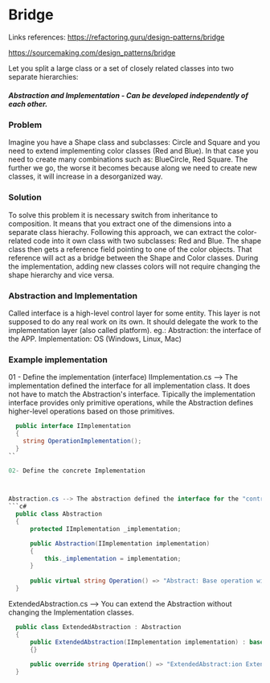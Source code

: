 # Bridge
Links references:
https://refactoring.guru/design-patterns/bridge

https://sourcemaking.com/design_patterns/bridge

Let you split a large class or a set of closely related classes into two separate hierarchies:
##### Abstraction and Implementation - Can be developed independently of each other.

### Problem
Imagine you have a Shape class and subclasses: Circle and Square and you need to extend implementing color classes (Red and Blue). In that case you need to create many combinations such as: BlueCircle, Red Square. The further we go, the worse it becomes because along we need to create new classes, it will increase in a desorganized way.

### Solution
To solve this problem it is necessary switch from inheritance to composition. It means that you extract one of the dimensions into a separate class hierachy.
Following this approach,  we can extract the color-related code into it own class with two subclasses: Red and Blue. The shape class then gets a reference field pointing to one of the color objects. That reference will act as a bridge between the Shape and Color classes. During the implementation, adding new classes colors will not require changing the shape hierarchy and vice versa.

### Abstraction and Implementation
  Called interface is a high-level control layer for some entity. This layer is not supposed to do any real work on its own. It should delegate the work to the implementation layer (also called platform).
  eg.: Abstraction: the interface of the APP. Implementation: OS (Windows, Linux, Mac)
  
  
### Example implementation
01 - Define the implementation (interface)
IImplementation.cs --> The implementation defined the interface for all implementation class. It does not have to match the Abstraction's interface.
Tipically the implementation interface provides only primitive operations, while the Abstraction defines higher-level operations based on those primitives.
```c#
  public interface IImplementation
  {
    string OperationImplementation();
  }
``

02- Define the concrete Implementation



Abstraction.cs --> The abstraction defined the interface for the "control" part of the two class hierarchies. It maintains a reference to an object of the Implementation hierarchy and delegates all of the real work to this object.
```c#
  public class Abstraction
  {
      protected IImplementation _implementation;

      public Abstraction(IImplementation implementation)
      {
          this._implementation = implementation;
      }
      
      public virtual string Operation() => "Abstract: Base operation with:\n" + _implementation.OperationImplementation();
  }
```

ExtendedAbstraction.cs --> You can extend the Abstraction without changing the Implementation classes.
```c#
  public class ExtendedAbstraction : Abstraction
  {
      public ExtendedAbstraction(IImplementation implementation) : base(implementation)
      {}
      
      public override string Operation() => "ExtendedAbstract:ion Extended operation with:\n" + _implementation.OperationImplementation();
  }
```
